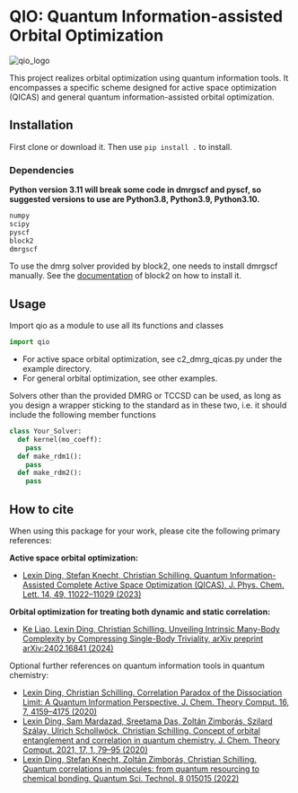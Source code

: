 # QIO: Quantum Information-assisted Orbital Optimization

![qio_logo](https://github.com/schilling-group/QIO/assets/79213502/6cca564e-4cd3-47f3-9582-330333fe2b92)

This project realizes orbital optimization using quantum information tools. It encompasses a specific scheme designed for active space optimization (QICAS) and general quantum information-assisted orbital optimization.

## Installation
First clone or download it. Then use 
```pip install .```
to install. 

### Dependencies
**Python version 3.11 will break some code in dmrgscf and pyscf, so suggested versions to use are Python3.8, Python3.9, Python3.10.**
```Python
numpy
scipy
pyscf
block2
dmrgscf
```

To use the dmrg solver provided by block2, one needs to install dmrgscf manually. See the [documentation](https://block2.readthedocs.io/en/latest/user/dmrg-scf.html) of block2 on how to install it.

## Usage
Import qio as a module to use all its functions and classes
```Python
import qio
```
- For active space orbital optimization, see c2_dmrg_qicas.py under the example directory.
- For general orbital optimization, see other examples.

Solvers other than the provided DMRG or TCCSD can be used, as long as you design a wrapper sticking to the standard as in these two, i.e. it should include the following member functions

```Python
class Your_Solver:
  def kernel(mo_coeff):
    pass
  def make_rdm1():
    pass
  def make_rdm2():
    pass
```


## How to cite

When using this package for your work, please cite the following primary references:

**Active space orbital optimization:** 
* [Lexin Ding, Stefan Knecht, Christian Schilling. Quantum Information-Assisted Complete Active Space Optimization (QICAS), J. Phys. Chem. Lett. 14, 49, 11022–11029 (2023)](https://pubs.acs.org/doi/abs/10.1021/acs.jpclett.3c02536)

**Orbital optimization for treating both dynamic and static correlation:** 
* [Ke Liao, Lexin Ding, Christian Schilling. Unveiling Intrinsic Many-Body Complexity by Compressing Single-Body Triviality, arXiv preprint arXiv:2402.16841 (2024)](https://arxiv.org/abs/2402.16841)

Optional further references on quantum information tools in quantum chemistry:

* [Lexin Ding, Christian Schilling. Correlation Paradox of the Dissociation Limit: A Quantum Information Perspective. J. Chem. Theory Comput. 16, 7, 4159–4175 (2020)](https://pubs.acs.org/doi/abs/10.1021/acs.jctc.0c00054)
* [Lexin Ding, Sam Mardazad, Sreetama Das, Zoltán Zimborás, Szilard Szálay, Ulrich Schollwöck, Christian Schilling. Concept of orbital entanglement and correlation in quantum chemistry. J. Chem. Theory Comput. 2021, 17, 1, 79–95 (2020)](https://pubs.acs.org/doi/abs/10.1021/acs.jctc.0c00559)
* [Lexin Ding, Stefan Knecht, Zoltán Zimborás, Christian Schilling. Quantum correlations in molecules: from quantum resourcing to chemical bonding. Quantum Sci. Technol. 8 015015 (2022)](https://iopscience.iop.org/article/10.1088/2058-9565/aca4ee/meta)

